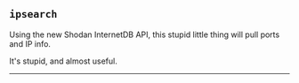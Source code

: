 `ipsearch`
----------

Using the new Shodan InternetDB API, this stupid little thing will pull ports and IP info.

It's stupid, and almost useful.

----
